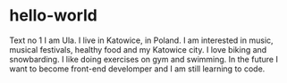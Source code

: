# hello-world
Text no 1
I am Ula. I live in Katowice, in Poland. I am interested in music, musical festivals, healthy food and my Katowice city. I love biking and snowbarding. I like doing exercises on gym and swimming. In the future I want to become front-end develomper and I am still learning to code. 
